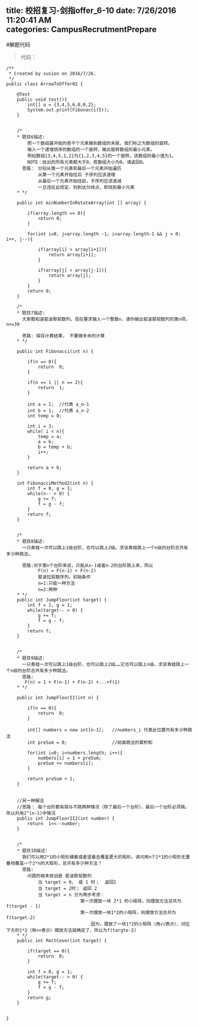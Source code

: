 title: 校招复习-剑指offer_6-10
date: 7/26/2016 11:20:41 AM     
categories: CampusRecrutmentPrepare
---


#解题代码
> 代码：


	/**
	 * Created by susion on 2016/7/26.
	 */
	public class ArrowToOffer02 {
	
	    @Test
	    public void test(){
	        int[] a = {3,4,5,6,0,0,2};
	        System.out.print(Fibonacci(5));
	    }
	
	
	    /*
	    * 题目6描述:
	        把一个数组最开始的若干个元素搬到数组的末尾，我们称之为数组的旋转。
	        输入一个递增排序的数组的一个旋转，输出旋转数组的最小元素。
	        例如数组{3,4,5,1,2}为{1,2,3,4,5}的一个旋转，该数组的最小值为1。
	        NOTE：给出的所有元素都大于0，若数组大小为0，请返回0。
	      思路： 分别从第一个元素和最后一个元素开始遍历
	            从第一个元素开始往后 子序列应该递增
	            从最后一个元素开始往前，子序列应该递减
	            一旦违反此规定，则到达分歧点，即找到最小元素
	    * */
	
	    public int minNumberInRotateArray(int [] array) {
	
	        if(array.length == 0){
	            return 0;
	        }
	
	        for(int i=0, j=array.length -1; i<array.length-1 && j > 0; i++, j--){
	
	            if(array[i] > array[i+1]){
	                return array[i+1];
	            }
	
	            if(array[j] < array[j-1]){
	                return array[j];
	            }
	        }
	        return 0;
	    }
	
	    /*
	    * 题目7描述:
	      大家都知道斐波那契数列，现在要求输入一个整数n，请你输出斐波那契数列的第n项。n<=39
	
	      思路: 保存计算结果， 不要做多余的计算
	    * */
	
	    public int Fibonacci(int n) {
	
	        if(n == 0){
	            return  0;
	        }
	
	        if(n == 1 || n == 2){
	            return  1;
	        }
	
	        int a = 1;  //代表 a_n-1
	        int b = 1;  //代表 a_n-2
	        int temp = 0;
	
	        int i = 3;
	        while( i < n){
	            temp = a;
	            a = b;
	            b = temp + b;
	            i++;
	        }
	
	        return a + b;
	    }
	
	    int FibonacciMethod2(int n) {
	        int f = 0, g = 1;
	        while(n-- > 0) {
	            g += f;
	            f = g - f;
	        }
	        return f;
	    }
	
	
	    /*
	    * 题目8描述:
	      一只青蛙一次可以跳上1级台阶，也可以跳上2级。求该青蛙跳上一个n级的台阶总共有多少种跳法。
	
	      思路:对于第n个台阶来说，只能从n-1或者n-2的台阶跳上来，所以
	            F(n) = F(n-1) + F(n-2)
	            斐波拉契数序列，初始条件
	            n=1:只能一种方法
	            n=2:两种
	    * */
	    public int JumpFloor(int target) {
	        int f = 1, g = 1;
	        while(target-- > 0) {
	            g += f;
	            f = g - f;
	        }
	        return f;
	    }
	
	
	    /*
	    * 题目9描述:
	      一只青蛙一次可以跳上1级台阶，也可以跳上2级……它也可以跳上n级。求该青蛙跳上一个n级的台阶总共有多少种跳法。
	      思路:
	       F(n) = 1 + F(n-1) + F(n-2) +...+f(1)
	    * */
	
	    public int JumpFloorII(int n) {
	
	        if(n == 0){
	            return  0;
	        }
	
	        int[] numbers = new int[n-1];   //numbers_i 代表此位置共有多少种跳法
	        int preSum = 0;                 //前面跳法的累积和
	
	        for(int i=0; i<numbers.length; i++){
	            numbers[i] = 1 + preSum;
	            preSum += numbers[i];
	        }
	
	        return preSum + 1;
	    }
	
	
	    //另一种解法
	    //思路： 每个台阶都有跳与不跳两种情况（除了最后一个台阶），最后一个台阶必须跳。所以共用2^(n-1)中情况
	    public int JumpFloorII2(int number) {
	        return  1<<--number;
	    }
	
	
	    /*
	    * 题目10描述:
	      我们可以用2*1的小矩形横着或者竖着去覆盖更大的矩形。请问用n个2*1的小矩形无重叠地覆盖一个2*n的大矩形，总共有多少种方法？
	      思路:
	        问题的根本依旧是 斐波那契数列
	            当 target = 0， 或 1 时；  返回1
	            当 target = 2时； 返回 2
	            当 target = n 分为两步考虑：
	                            第一次摆放一块 2*1 的小矩阵，则摆放方法总共为f(target - 1)
	                            第一次摆放一块1*2的小矩阵，则摆放方法总共为f(target-2)
	                                因为，摆放了一块1*2的小矩阵（用√√表示），对应下方的1*2（用××表示）摆放方法就确定了，所以为f(targte-2)
	    * */
	    public int RectCover(int target) {
	
	        if(target == 0){
	            return  0;
	        }
	
	        int f = 0, g = 1;
	        while(target-- > 0) {
	            g += f;
	            f = g - f;
	        }
	        return g;
	    }
	
	
	}




